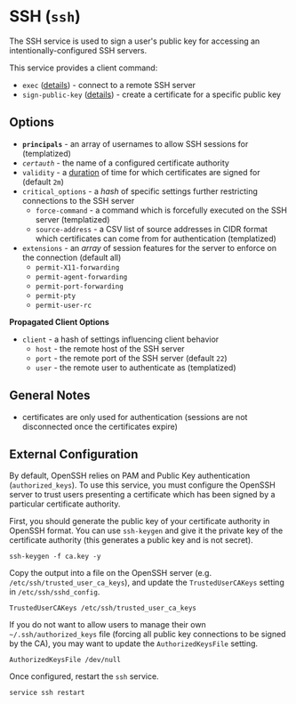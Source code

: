 # SSH (`ssh`)

The SSH service is used to sign a user's public key for accessing an intentionally-configured SSH servers.

This service provides a client command:

* `exec` ([details](exec-cmd)) - connect to a remote SSH server
* `sign-public-key` ([details](sign-public-key-cmd)) - create a certificate for a specific public key


## Options

* **`principals`** - an array of usernames to allow SSH sessions for (templatized)
* *`certauth`* - the name of a configured certificate authority
* `validity` - a [duration](https://golang.org/pkg/time/#ParseDuration) of time for which certificates are signed for (default `2m`)
* `critical_options` - a *hash* of specific settings further restricting connections to the SSH server
  * `force-command` - a command which is forcefully executed on the SSH server (templatized)
  * `source-address` - a CSV list of source addresses in CIDR format which certificates can come from for authentication (templatized)
* `extensions` - an *array* of session features for the server to enforce on the connection (default all)
  * `permit-X11-forwarding`
  * `permit-agent-forwarding`
  * `permit-port-forwarding`
  * `permit-pty`
  * `permit-user-rc`

**Propagated Client Options**

* `client` - a hash of settings influencing client behavior
  * `host` - the remote host of the SSH server
  * `port` - the remote port of the SSH server (default `22`)
  * `user` - the remote user to authenticate as (templatized)


## General Notes

* certificates are only used for authentication (sessions are not disconnected once the certificates expire)


## External Configuration

By default, OpenSSH relies on PAM and Public Key authentication (`authorized_keys`). To use this service, you must configure the OpenSSH server to trust users presenting a certificate which has been signed by a particular certificate authority.

First, you should generate the public key of your certificate authority in OpenSSH format. You can use `ssh-keygen` and give it the private key of the certificate authority (this generates a public key and is not secret).

    ssh-keygen -f ca.key -y

Copy the output into a file on the OpenSSH server (e.g. `/etc/ssh/trusted_user_ca_keys`), and update the `TrustedUserCAKeys` setting in `/etc/ssh/sshd_config`.

    TrustedUserCAKeys /etc/ssh/trusted_user_ca_keys

If you do not want to allow users to manage their own `~/.ssh/authorized_keys` file (forcing all public key connections to be signed by the CA), you may want to update the `AuthorizedKeysFile` setting.

    AuthorizedKeysFile /dev/null

Once configured, restart the `ssh` service.

    service ssh restart
